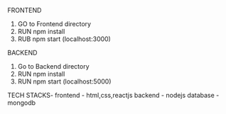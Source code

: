 FRONTEND
1. GO to Frontend directory
2. RUN npm install
3. RUB npm start (localhost:3000)

BACKEND
1. Go to Backend directory
2. RUN npm install
3. RUN npm start (localhost:5000)

TECH STACKS-
frontend - html,css,reactjs
backend - nodejs
database - mongodb
